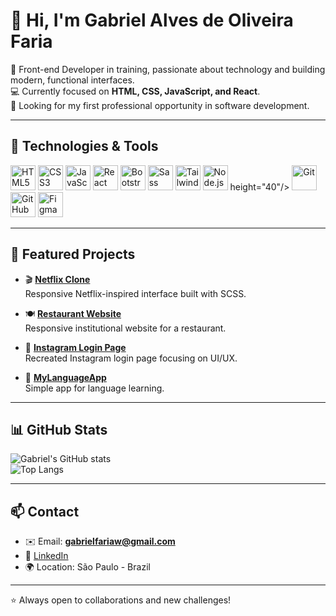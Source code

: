 # 👋 Hi, I'm Gabriel Alves de Oliveira Faria

🎯 Front-end Developer in training, passionate about technology and building modern, functional interfaces.  
💻 Currently focused on **HTML, CSS, JavaScript, and React**.  
🚀 Looking for my first professional opportunity in software development.  

---

## 🔧 Technologies & Tools

<p align="left">
  <!-- Frontend -->
  <img src="https://cdn.jsdelivr.net/gh/devicons/devicon/icons/html5/html5-original.svg" alt="HTML5" width="40" height="40"/>
  <img src="https://cdn.jsdelivr.net/gh/devicons/devicon/icons/css3/css3-original.svg" alt="CSS3" width="40" height="40"/>
  <img src="https://cdn.jsdelivr.net/gh/devicons/devicon/icons/javascript/javascript-original.svg" alt="JavaScript" width="40" height="40"/>
  <img src="https://cdn.jsdelivr.net/gh/devicons/devicon/icons/react/react-original.svg" alt="React" width="40" height="40"/>
  
  <!-- Styling -->
  <img src="https://cdn.jsdelivr.net/gh/devicons/devicon/icons/bootstrap/bootstrap-original.svg" alt="Bootstrap" width="40" height="40"/>
  <img src="https://cdn.jsdelivr.net/gh/devicons/devicon/icons/sass/sass-original.svg" alt="Sass" width="40" height="40"/>
  <img src="https://cdn.jsdelivr.net/gh/devicons/devicon/icons/tailwindcss/tailwindcss-plain.svg" alt="TailwindCSS" width="40" height="40"/>
  
  <!-- Backend -->
  <img src="https://cdn.jsdelivr.net/gh/devicons/devicon/icons/nodejs/nodejs-original.svg" alt="Node.js" width="40" height="40"/>
 height="40"/>
  
  <!-- Tools -->
  <img src="https://cdn.jsdelivr.net/gh/devicons/devicon/icons/git/git-original.svg" alt="Git" width="40" height="40"/>
  <img src="https://cdn.jsdelivr.net/gh/devicons/devicon/icons/github/github-original.svg" alt="GitHub" width="40" height="40"/>
  <img src="https://cdn.jsdelivr.net/gh/devicons/devicon/icons/figma/figma-original.svg" alt="Figma" width="40" height="40"/>
</p>

---

## 📌 Featured Projects

- 🎬 [**Netflix Clone**](https://github.com/GabrielOFaria/netflix-clone)  
  Responsive Netflix-inspired interface built with SCSS.

- 🍽️ [**Restaurant Website**](https://github.com/GabrielOFaria/website-restaurant)  
  Responsive institutional website for a restaurant.

- 🔑 [**Instagram Login Page**](https://github.com/GabrielOFaria/login-instagram)  
  Recreated Instagram login page focusing on UI/UX.

- 📱 [**MyLanguageApp**](https://github.com/GabrielOFaria/MyLanguageApp)  
  Simple app for language learning.

---

## 📊 GitHub Stats

![Gabriel's GitHub stats](https://github-readme-stats.vercel.app/api?username=GabrielOFaria&show_icons=true&theme=tokyonight)  
![Top Langs](https://github-readme-stats.vercel.app/api/top-langs/?username=GabrielOFaria&layout=compact&theme=tokyonight)

---

## 📫 Contact

- ✉️ Email: **gabrielfariaw@gmail.com**  
- 💼 [LinkedIn](https://www.linkedin.com/in/seu-linkedin)  
- 🌍 Location: São Paulo - Brazil  

---
⭐ Always open to collaborations and new challenges!

